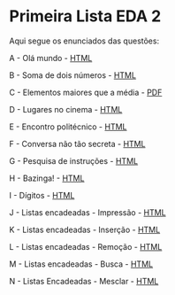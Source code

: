 # Primeira Lista EDA 2
Aqui segue os enunciados das questões:

A - Olá mundo - [HTML](https://moj.naquadah.com.br/contests/jl_eda2_f1_2024_1/olamundo.html)

B - Soma de dois números - [HTML](https://moj.naquadah.com.br/contests/jl_eda2_f1_2024_1/soma2.html)

C - Elementos maiores que a média - [PDF](https://moj.naquadah.com.br/contests/jl_eda2_f1_2024_1/vetor8.pdf)

D - Lugares no cinema - [HTML](https://moj.naquadah.com.br/contests/jl_eda2_f1_2024_1/cinema.html)

E - Encontro politécnico - [HTML](https://moj.naquadah.com.br/contests/jl_eda2_f1_2024_1/encontropolitecnico.html)

F - Conversa não tão secreta - [HTML](https://moj.naquadah.com.br/contests/jl_eda2_f1_2024_1/obi2006f1p1_conversa.html)

G - Pesquisa de instruções - [HTML](https://moj.naquadah.com.br/contests/jl_eda2_f1_2024_1/pesquisa-instrucoes.html)

H - Bazinga! - [HTML](https://moj.naquadah.com.br/contests/jl_eda2_f1_2024_1/eaj-bazinga.html)

I - Dígitos - [HTML](https://moj.naquadah.com.br/contests/jl_eda2_f1_2024_1/digitos.html)

J - Listas encadeadas - Impressão - [HTML](https://moj.naquadah.com.br/contests/jl_eda2_f1_2024_1/le-impressao.html)

K - Listas encadeadas - Inserção - [HTML](https://moj.naquadah.com.br/contests/jl_eda2_f1_2024_1/le-insercao.html)

L - Listas encadeadas - Remoção - [HTML](https://moj.naquadah.com.br/contests/jl_eda2_f1_2024_1/le-remocao.html)

M - Listas encadeadas - Busca - [HTML](https://moj.naquadah.com.br/contests/jl_eda2_f1_2024_1/le-busca.html)

N - Listas Encadeadas - Mesclar - [HTML](https://moj.naquadah.com.br/contests/jl_eda2_f1_2024_1/le-junta.html)